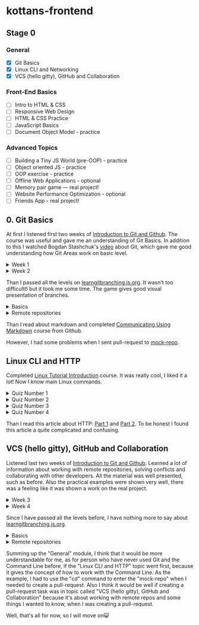 # kottans-frontend

## Stage 0
### General
  - [x] Git Basics
  - [x] Linux CLI and Networking
  - [x] VCS (hello gitty), GitHub and Collaboration
### Front-End Basics
  - [ ] Intro to HTML & CSS
  - [ ] Responsive Web Design
  - [ ] HTML & CSS Practice
  - [ ] JavaScript Basics
  - [ ] Document Object Model - practice
### Advanced Topics
  - [ ] Building a Tiny JS World (pre-OOP) - practice
  - [ ] Object oriented JS - practice
  - [ ] OOP exercise - practice
  - [ ] Offline Web Applications - optional
  - [ ] Memory pair game — real project!
  - [ ] Website Performance Optimization - optional
  - [ ] Friends App - real project!

## 0. Git Basics
At first I listened first two weeks of [Introduction to Git and Github](https://www.coursera.org/learn/introduction-git-github).
The course was useful and gave me an understanding of Git Basics. In addition to this I watched Bogdan Stashchuk's [video](https://www.youtube.com/watch?v=O00FTZDxD0o&t=13566s&ab_channel=BogdanStashchuk) about Git, which gave me good understanding how Git Areas work on basic level.
<details>
  <summary>Week 1</summary>
  <img src="https://github.com/ptalakh/kottans-frontend/blob/main/Git_Basics/coursera_1.jpg">
</details>
<details>
  <summary>Week 2</summary>
  <img src="https://github.com/ptalakh/kottans-frontend/blob/main/Git_Basics/coursera_2.jpg">
</details>

Than I passed all the levels on [learngitbranching.js.org](learngitbranching.js.org). It wasn't too difficultб but it took me some time. The game gives good visual presentation of branches.
<details>
  <summary>Basics</summary>
  <img src="https://github.com/ptalakh/kottans-frontend/blob/main/Git_Basics/branching_1.jpg">
</details>
<details>
  <summary>Remote repositories</summary>
  <img src="https://github.com/ptalakh/kottans-frontend/blob/main/Git_Basics/branching_2.jpg">
</details>

Than I read about markdown and completed [Communicating Using Markdown](https://lab.github.com/githubtraining/communicating-using-markdown) course from Github.

However, I had some problems when I sent pull-request to [mock-repo](https://github.com/Kottans/mock-repo).

## Linux CLI and HTTP
Completed [Linux Tutorial Introduction](https://linuxsurvival.com/linux-tutorial-introduction/) course. It was really cool, I liked it a lot! Now I know main Linux commands.
<details>
  <summary>Quiz Number 1</summary>
  <img src="https://github.com/ptalakh/kottans-frontend/blob/main/Linux_CLI/quiz_1.jpg">
</details>
<details>
  <summary>Quiz Number 2</summary>
  <img src="https://github.com/ptalakh/kottans-frontend/blob/main/Linux_CLI/quiz_2.jpg">
</details>
<details>
  <summary>Quiz Number 3</summary>
  <img src="https://github.com/ptalakh/kottans-frontend/blob/main/Linux_CLI/quiz_3.jpg">
</details>
<details>
  <summary>Quiz Number 4</summary>
  <img src="https://github.com/ptalakh/kottans-frontend/blob/main/Linux_CLI/quiz_4.jpg">
</details>

Than I read this article about HTTP: [Part 1](https://code.tutsplus.com/uk/tutorials/http-the-protocol-every-web-developer-must-know-part-1--net-31177) and [Part 2](https://code.tutsplus.com/uk/tutorials/http-the-protocol-every-web-developer-must-know-part-2--net-31155). To be honest I found this article a quite complicated and confusing.

## VCS (hello gitty), GitHub and Collaboration
Listened last two weeks of [Introduction to Git and Github](https://www.coursera.org/learn/introduction-git-github). Learned a lot of information about working with remote repositories, solving conflicts and collaborating with other developers. All the material was well presented, such as before. Also the practical examples were shown very well, there was a feeling like it was shown a work on the real project.
<details>
  <summary>Week 3</summary>
  <img src="https://github.com/ptalakh/kottans-frontend/blob/main/GitHub_and_Collaboration/coursera_3.jpg">
</details>
<details>
  <summary>Week 4</summary>
  <img src="https://github.com/ptalakh/kottans-frontend/blob/main/GitHub_and_Collaboration/coursera_4.jpg">
</details>

Since I have passed all the levels before, I have nothing more to say about [learngitbranching.js.org](learngitbranching.js.org).
<details>
  <summary>Basics</summary>
  <img src="https://github.com/ptalakh/kottans-frontend/blob/main/Git_Basics/branching_1.jpg">
</details>
<details>
  <summary>Remote repositories</summary>
  <img src="https://github.com/ptalakh/kottans-frontend/blob/main/Git_Basics/branching_2.jpg">
</details>

Summing up the "General" module, I think that it would be more understandable for me, as for person who have never used Git and the Command Line before, if the "Linux CLI and HTTP" topic went first, because it gives the concept of how to work with the Command Line. As the example, I had to use the "cd" command to enter the "mock-repo" when I needed to create a pull-request. Also I think it would be well if creating a pull-request task was in topic called "VCS (hello gitty), GitHub and Collaboration" because it's about working with remote repos and some things I wanted to know, when I was creating a pull-request.

Well, that's all for now, so I will move on😺
